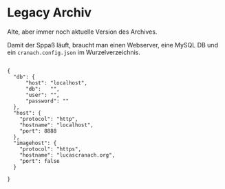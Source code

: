 # Legacy Archiv
Alte, aber immer noch aktuelle Version des Archives.

Damit der Sppaß läuft, braucht man einen Webserver, eine MySQL DB und ein ```cranach.config.json``` im Wurzelverzeichnis.

```

{
  "db": {
      "host": "localhost",
      "db":   "",
      "user": "",
      "password": ""
  },
  "host": {
    "protocol": "http",
    "hostname": "localhost",
    "port": 8888
  },
  "imagehost": {
    "protocol": "https",
    "hostname": "lucascranach.org",
    "port": false
  }

}
